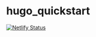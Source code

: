 # hugo_quickstart

[![Netlify Status](https://api.netlify.com/api/v1/badges/d677e2bd-e7f6-4b0b-9a92-64f2b88771be/deploy-status)](https://app.netlify.com/sites/darkelectron/deploys)
